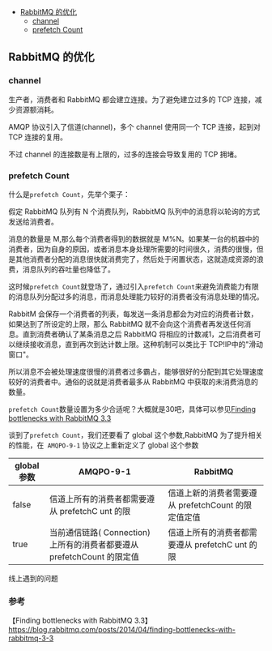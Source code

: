 <!-- START doctoc generated TOC please keep comment here to allow auto update -->
<!-- DON'T EDIT THIS SECTION, INSTEAD RE-RUN doctoc TO UPDATE -->

- [RabbitMQ 的优化](#rabbitmq-%E7%9A%84%E4%BC%98%E5%8C%96)
  - [channel](#channel)
  - [prefetch Count](#prefetch-count)

<!-- END doctoc generated TOC please keep comment here to allow auto update -->

## RabbitMQ 的优化

### channel 

生产者，消费者和 RabbitMQ 都会建立连接。为了避免建立过多的 TCP 连接，减少资源额消耗。  

AMQP 协议引入了信道(channel)，多个 channel 使用同一个 TCP 连接，起到对 TCP 连接的复用。    

不过 channel 的连接数是有上限的，过多的连接会导致复用的 TCP 拥堵。   

### prefetch Count  

什么是`prefetch Count`，先举个栗子：  

假定 RabbitMQ 队列有 N 个消费队列，RabbitMQ 队列中的消息将以轮询的方式发送给消费者。   

消息的数量是 M,那么每个消费者得到的数据就是 M%N。如果某一台的机器中的消费者，因为自身的原因，或者消息本身处理所需要的时间很久，消费的很慢，但是其他消费者分配的消息很快就消费完了，然后处于闲置状态，这就造成资源的浪费，消息队列的吞吐量也降低了。   

这时候`prefetch Count`就登场了，通过引入`prefetch Count`来避免消费能力有限的消息队列分配过多的消息，而消息处理能力较好的消费者没有消息处理的情况。   

RabbitM 会保存一个消费者的列表，每发送一条消息都会为对应的消费者计数，如果达到了所设定的上限，那么 RabbitMQ 就不会向这个消费者再发送任何消息。直到消费者确认了某条消息之后 RabbitMQ 将相应的计数减1，之后消费者可以继续接收消息，直到再次到达计数上限。这种机制可以类比于 TCP!IP中的"滑动窗口"。  

所以消息不会被处理速度很慢的消费者过多霸占，能够很好的分配到其它处理速度较好的消费者中。通俗的说就是消费者最多从 RabbitMQ 中获取的未消费消息的数量。          

`prefetch Count`数量设置为多少合适呢？大概就是30吧，具体可以参见[Finding bottlenecks with RabbitMQ 3.3](https://blog.rabbitmq.com/posts/2014/04/finding-bottlenecks-with-rabbitmq-3-3)  

谈到了`prefetch Count`，我们还要看了 global 这个参数,RabbitMQ 为了提升相关的性能，在` AMQPO-9-1` 协议之上重新定义了 global 这个参数  

| global 参数 |         AMQPO-9-1                                               | RabbitMQ |
| ------     | ------------------------------------------                       | ------------------------------------------------ |
| false      | 信道上所有的消费者都需要遵从 prefetchC unt 的限                       | 信道上新的消费者需要遵从 prefetchCount 的限定值定值 |
| true       | 当前通信链路( Connection) 上所有的消费者都要遵从 prefetchCount 的限定值 | 信道上所有的消费者都需要遵从 prefetchC unt 的限 |

线上遇到的问题   


### 参考

【Finding bottlenecks with RabbitMQ 3.3】https://blog.rabbitmq.com/posts/2014/04/finding-bottlenecks-with-rabbitmq-3-3  


